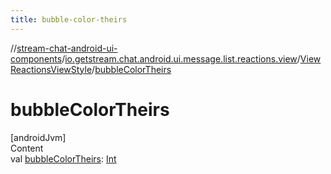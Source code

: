 ```yaml
---
title: bubble-color-theirs
---
```

//[stream-chat-android-ui-components](../../../index.md)/[io.getstream.chat.android.ui.message.list.reactions.view](../index.md)/[ViewReactionsViewStyle](index.md)/[bubbleColorTheirs](bubbleColorTheirs.md)



# bubbleColorTheirs  
[androidJvm]  
Content  
val [bubbleColorTheirs](bubbleColorTheirs.md): [Int](https://kotlinlang.org/api/latest/jvm/stdlib/kotlin/-int/index.html)  



